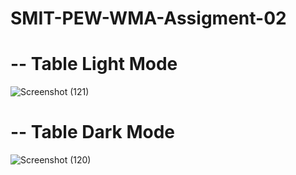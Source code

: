 # SMIT-PEW-WMA-Assigment-02
# -- Table Light Mode

![Screenshot (121)](https://github.com/Waqasmehmood201138/SMIT-PEW-WMA-Assigment-02/assets/95920177/5fc7da69-c0ef-443e-ad4b-5e3e9ab616e1)

# -- Table Dark Mode 

![Screenshot (120)](https://github.com/Waqasmehmood201138/SMIT-PEW-WMA-Assigment-02/assets/95920177/e5ead896-cf84-4f4c-88b3-8348146a5241)
